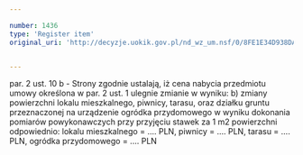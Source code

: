 ```yaml
---

number: 1436
type: 'Register item'
original_uri: 'http://decyzje.uokik.gov.pl/nd_wz_um.nsf/0/8FE1E34D938DA365C12574780034DF1C?OpenDocument'


---
```


par. 2 ust. 10 b - Strony zgodnie ustalają, iż cena nabycia przedmiotu umowy określona w par. 2 ust. 1 ulegnie zmianie w wyniku: b) zmiany powierzchni lokalu mieszkalnego, piwnicy, tarasu, oraz działku gruntu przeznaczonej na urządzenie ogródka przydomowego w wyniku dokonania pomiarów powykonawczych przy przyjęciu stawek za 1 m2 powierzchni odpowiednio: lokalu mieszkalnego = .... PLN, piwnicy = .... PLN, tarasu = .... PLN, ogródka przydomowego = .... PLN 
